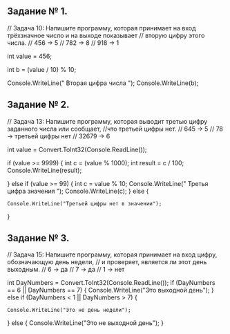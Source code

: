 
## Задание № 1.
// Задача 10: Напишите программу, которая принимает на вход трёхзначное число и на выходе показывает
// вторую цифру этого числа.
// 456 -> 5
// 782 -> 8
// 918 -> 1

int value = 456;


int b = (value / 10) % 10;

Console.WriteLine(" Вторая цифра числа ");
Console.WriteLine(b);

## Задание № 2.
// Задача 13: Напишите программу, которая выводит третью цифру заданного числа или сообщает, 
//что третьей цифры нет.
// 645 -> 5
// 78 -> третьей цифры нет
// 32679 -> 6

int value = Convert.ToInt32(Console.ReadLine());

if (value >= 9999)
{
    int c = (value % 1000);
    int result = c / 100;
    Console.WriteLine(result);


}
else
if (value >= 99)
{
    int c = value % 10;
    Console.WriteLine(" Третья цифра значения ");
    Console.WriteLine(c);
}
else
{

    Console.WriteLine("Третьей цифры нет в значении");
}

## Задание № 3.

// Задача 15: Напишите программу, которая принимает на вход цифру, обозначающую день недели, 
// и проверяет, является ли этот день выходным.
// 6 -> да
// 7 -> да
// 1 -> нет

int DayNumbers = Convert.ToInt32(Console.ReadLine());
if (DayNumbers == 6 || DayNumbers == 7)
{
    Console.WriteLine("Это выходной день");
}
else if (DayNumbers < 1 || DayNumbers > 7)
{
   
    Console.WriteLine("Это не день недели");
}
else
{
    Console.WriteLine("Это не выходной день");
}

